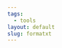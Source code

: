 ```yaml
---
tags:
  - tools
layout: default
slug: formatxt
---
```

<script>
  function cleartext() {
    var t=document.getElementById("thetext");
    t.value='';
    updatetextlength();
    updatewords();
}

function selectall() {
    var t=document.getElementById("thetext");
    t.focus();
    t.select();
}

function copyText() {
    var t=document.getElementById("thetext");
    t.select();
    document.execCommand('copy');
}

function updatetextlength() {
    var t=document.getElementById("thetext");
    var c=document.getElementById("characters");
    c.value=t.value.length+' chars';
}

function updatewords() {
    var t=document.getElementById("thetext");
    var char_count=t.value.length;
    var fullStr=t.value+" ";
    var initial_whitespace_rExp=/^[^A-Za-z0-9]+/gi;
    var left_trimmedStr=fullStr.replace(initial_whitespace_rExp, "");
    var non_alphanumerics_rExp=rExp=/[^A-Za-z0-9]+/gi;
    var cleanedStr=left_trimmedStr.replace(non_alphanumerics_rExp, " ");
    var splitString=cleanedStr.split(" ");
    var word_count=splitString.length - 1;
    var w=document.getElementById("words");
    w.value=word_count+' words';
}

function updatelines() {
    var t=document.getElementById("thetext").value;
    var c=document.getElementById("lines");

    if ( !t) {
        c.value='0 lines';
    }

    else {
        c.value=t.split("\n").length+' lines';
    }
}

function updateparagraphs() {
    var t=document.getElementById("thetext").value;
    var c=document.getElementById("paragraphs");
    for(var r=t.split(/\n\n+/g), n=0, a=0; a<r.length; a++)r[a].length !=0&&n++;

    if ( !t) {
        c.value='0 paragraphs';
    }

    else {
        c.value=n+' paragraphs';
    }
}

function updatecounts() {
    updatetextlength();
    updatewords();
    updatelines();
    updateparagraphs();
}

function uppercase() {
    var t=document.getElementById("thetext");
    t.value=t.value.toUpperCase();
}

function lowercase() {
    var t=document.getElementById("thetext");
    t.value=t.value.toLowerCase();
}

function capitalizewords() {
    var t=document.getElementById("thetext");

    t.value=(t.value + '').replace(/^(.)|\s(.)/g, function ($1) {
            return $1.toUpperCase();
        });
}

function capitalizesentences() {
    var t=document.getElementById("thetext");
    var tarray=t.value.split(".");
    var tstr='';

    for (i=0; i < tarray.length; i++) {
        tarray[i]=ltrim(tarray[i], ' ');
        tstr=tstr+tarray[i].substring(0, 1).toUpperCase()+tarray[i].slice(1).toLowerCase();
        if (i < (tarray.length - 1)) tstr=tstr+'. ';
    }

    t.value=tstr;
    tarray=t.value.split("?");
    tstr='';

    for (i=0; i < tarray.length; i++) {
        tarray[i]=ltrim(tarray[i], ' ');
        tstr=tstr+tarray[i].substring(0, 1).toUpperCase()+tarray[i].slice(1);
        if (i < (tarray.length - 1)) tstr=tstr+'? ';
    }

    t.value=tstr;
    tarray=t.value.split("\n");
    tstr='';

    for (i=0; i < tarray.length; i++) {
        tarray[i]=ltrim(tarray[i], ' ');
        tstr=tstr+tarray[i].substring(0, 1).toUpperCase()+tarray[i].slice(1);
        if (i < (tarray.length - 1)) tstr=tstr+'\n';
    }

    t.value=tstr;
    tarray=t.value.split("!");
    tstr='';

    for (i=0; i < tarray.length; i++) {
        tarray[i]=ltrim(tarray[i], ' ');
        tstr=tstr+tarray[i].substring(0, 1).toUpperCase()+tarray[i].slice(1);
        if (i < (tarray.length - 1)) tstr=tstr+'! ';
    }

    t.value=tstr;
}

function replacetext() {
    var t=document.getElementById("thetext");
    var from=document.getElementById("from");
    var to=document.getElementById("to");
    var cs=document.getElementById("cs");
    var scope;
    var ff=from.value.replace("%N", "\n");
    var tt=to.value.replace("%N", "\n");
    if (cs.checked) scope='g';
    else scope='gi';
    var temp=t.value;
    temp=temp.replace(new RegExp(ff, scope), tt);
    t.value=temp;
    from.value='';
    to.value='';
    updatecounts();
}

function addtext() {
    var t=document.getElementById("thetext");
    var a=document.getElementById("add");
    var p=document.getElementById("addpos");
    var temp=t.value;
    var tstr='';
    var tarray=t.value.split("\n");

    if (p.value=='start') {
        for (i=0; i < tarray.length; i++) {
            insert=a.value.replace("%L", i + 1);
            insert=insert.replace("%N", "\n");
            tstr=tstr+insert+tarray[i];
            if (i < (tarray.length - 1)) tstr=tstr+"\n";
        }

        t.value=tstr;
    }

    else {
        for (i=0; i < tarray.length; i++) {
            insert=a.value.replace("%L", i + 1);
            insert=insert.replace("%N", "\n");
            tstr=tstr+tarray[i]+insert;
            if (i < (tarray.length - 1)) tstr=tstr+"\n";
        }

        t.value=tstr;
    }

    a.value='';
    updatecounts();
}

function ltrim(str, chars) {
    chars=chars || "\\s";
    return str.replace(new RegExp("^[" + chars + "]+", "g"), "");
}

function rtrim(str, chars) {
    chars=chars || "\\s";
    return str.replace(new RegExp("[" + chars + "]+$", "g"), "");
}

function trimtext() {
    var t=document.getElementById("thetext");
    var n=document.getElementById("trimnumber");
    var p=document.getElementById("trimpos");
    var tarray=t.value.split("\n");
    var i;
    var tstr='';

    if (p.value=='first') {
        for (i=0; i < tarray.length; i++) tstr=tstr+tarray[i].substr(n.value)+"\n";
        tstr=rtrim(tstr);
    }

    else {
        for (i=0; i < tarray.length; i++) {
            tlen=tarray[i].length;
            tpos=tlen - n.value;
            tstr=tstr+tarray[i].substr(0, tpos)+"\n";
        }

        tstr=rtrim(tstr);
    }

    t.value=tstr;
    updatecounts();
}
</script>
<script>updatecounts();</script>
